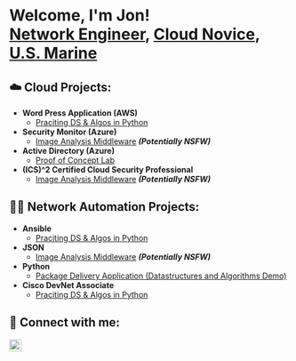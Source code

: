 <h1>Welcome, I'm Jon! <br/> <a href="https://www.linkedin.com/in/jonbriggsjr">Network Engineer</a>, <a href="https://github.com/jondanbriggs">Cloud Novice</a>,<a href="https://www.linkedin.com/in/jonbriggsjr"> U.S. Marine</a>

<h2>☁️  Cloud Projects:</h2>

- <b>Word Press Application (AWS)</b>
  - [Praciting DS & Algos in Python](https://github.com/joshmadakor1/Algorithms-Practice)
- <b>Security Monitor (Azure)</b>
  - [Image Analysis Middleware](https://github.com/joshmadakor1/4chan-Image-Analysis-Middleware-C964) <b><i>(Potentially NSFW)</b></i>
- <b>Active Directory (Azure)</b>
  - [Proof of Concept Lab](https://github.com/jondanbriggs/Azure-AD-Lab) <b><i></b></i>
- <b>(ICS)^2 Certified Cloud Security Professional</b>
  - [Image Analysis Middleware](https://github.com/joshmadakor1/4chan-Image-Analysis-Middleware-C964) <b><i>(Potentially NSFW)</b></i>


 
<h2>👨‍💻 Network Automation Projects:</h2>

- <b>Ansible</b>
  - [Praciting DS & Algos in Python](https://github.com/joshmadakor1/Algorithms-Practice)
- <b>JSON</b>
  - [Image Analysis Middleware](https://github.com/joshmadakor1/4chan-Image-Analysis-Middleware-C964) <b><i>(Potentially NSFW)</b></i>
- <b>Python</b>
  - [Package Delivery Application (Datastructures and Algorithms Demo)](https://github.com/joshmadakor1/Package-Delivery-Pathfinding-Algorithm)
- <b>Cisco DevNet Associate</b>
  - [Praciting DS & Algos in Python](https://github.com/joshmadakor1/Algorithms-Practice)

<h2> 🤳 Connect with me:</h2>

[<img align="left" alt="JoshMadakor | LinkedIn" width="22px" src="https://cdn.jsdelivr.net/npm/simple-icons@v3/icons/linkedin.svg" />][linkedin]

[linkedin]: www.linkedin.com/in/jonbriggsjr

<!--
